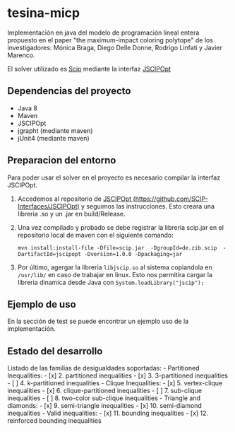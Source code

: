 # tesina-micp
Implementación en java del modelo de programación lineal entera propuesto en el paper "the maximum-impact coloring polytope" de los  investigadores: Mónica Braga, Diego Delle Donne, Rodrigo Linfati y Javier Marenco.

El solver utilizado es [Scip](http://scip.zib.de/) mediante la interfaz [JSCIPOpt](https://github.com/SCIP-Interfaces/JSCIPOpt)

## Dependencias del proyecto
  * Java 8
  * Maven
  * JSCIPOpt
  * jgrapht (mediante maven)
  * jUnit4 (mediante maven)


## Preparacion del entorno
Para poder usar el solver en el proyecto es necesario compilar la interfaz JSCIPOpt.

1. Accedemos al repositorio de  [JSCIPOpt (https://github.com/SCIP-Interfaces/JSCIPOpt)](https://github.com/SCIP-Interfaces/JSCIPOpt) y seguimos las instrucciones. Esto creara una libreria .so y un .jar en build/Release.

2. Una vez compilado y probado se debe registrar la libreria scip.jar en el repositorio local de maven con el siguiente comando:
      ```
      mvn install:install-file -Dfile=scip.jar  -DgroupId=de.zib.scip  -DartifactId=jscipopt -Dversion=1.0.0 -Dpackaging=jar
      ```
3. Por último, agergar la libreria `libjscip.so` al sistema copiandola en `/usr/lib/` en caso de trabajar en linux. Esto nos permitira cargar la libreria dinamica desde Java con `System.loadLibrary("jscip");`

## Ejemplo de uso
En la sección de test se puede encontrar un ejemplo uso de la implementación.

## Estado del desarrollo
Listado de las familias de desigualdades soportadas:
	- Partitioned Inequalities:
		- [x] 2. partitioned inequalities
		- [x] 3. 3-partitioned inequalities
		- [ ] 4. k-partitioned inequalities
	- Clique Inequalities:
		- [x] 5. vertex-clique inequalities
		- [x] 6. clique-partitioned inequalities
		- [ ] 7. sub-clique inequalities
		- [ ] 8. two-color sub-clique inequalities
	- Triangle and diamonds:
		- [x] 9. semi-triangle inequalities
		- [x] 10. semi-diamond inequalities
	- Valid inequalities:
		- [x] 11. bounding inequalities
		- [x] 12. reinforced bounding inequalities 
